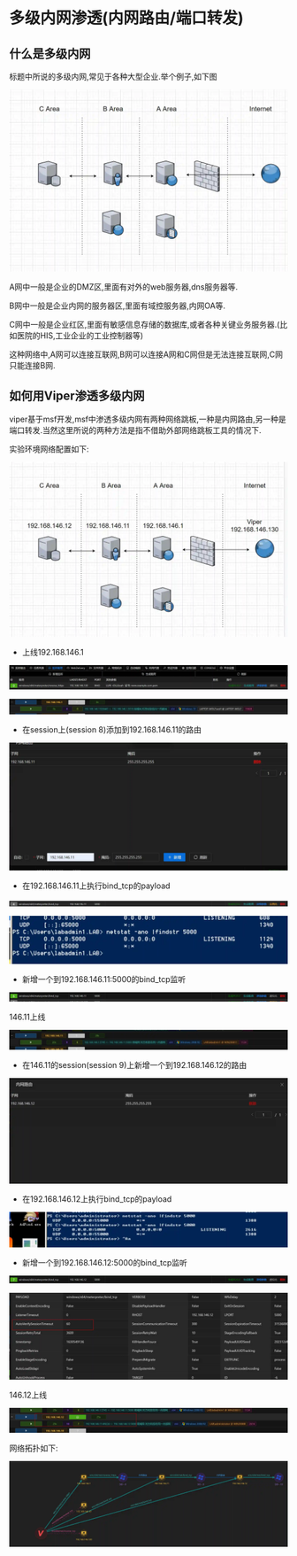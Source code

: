 # 多级内网渗透(内网路由/端口转发)

## 什么是多级内网
标题中所说的多级内网,常见于各种大型企业.举个例子,如下图

![](img\multi_level_intranet_penetration_intranet_routing_port_forwarding\1.webp)

A网中一般是企业的DMZ区,里面有对外的web服务器,dns服务器等.

B网中一般是企业内网的服务器区,里面有域控服务器,内网OA等.

C网中一般是企业红区,里面有敏感信息存储的数据库,或者各种关键业务服务器.(比如医院的HIS,工业企业的工业控制器等)

这种网络中,A网可以连接互联网,B网可以连接A网和C网但是无法连接互联网,C网只能连接B网.



## 如何用Viper渗透多级内网
viper基于msf开发,msf中渗透多级内网有两种网络跳板,一种是内网路由,另一种是端口转发.当然这里所说的两种方法是指不借助外部网络跳板工具的情况下.

实验环境网络配置如下:

![](img\multi_level_intranet_penetration_intranet_routing_port_forwarding\2.webp)

+ 上线192.168.146.1

![](img\multi_level_intranet_penetration_intranet_routing_port_forwarding\3.webp)

![](img\multi_level_intranet_penetration_intranet_routing_port_forwarding\4.webp)

+ 在session上(session 8)添加到192.168.146.11的路由

![](img\multi_level_intranet_penetration_intranet_routing_port_forwarding\5.webp)

+ 在192.168.146.11上执行bind_tcp的payload

![](img\multi_level_intranet_penetration_intranet_routing_port_forwarding\6.webp)

![](img\multi_level_intranet_penetration_intranet_routing_port_forwarding\7.webp)

+ 新增一个到192.168.146.11:5000的bind_tcp监听

![](img\multi_level_intranet_penetration_intranet_routing_port_forwarding\8.webp)

146.11上线

![](img\multi_level_intranet_penetration_intranet_routing_port_forwarding\9.webp)

+ 在146.11的session(session 9)上新增一个到192.168.146.12的路由

![](img\multi_level_intranet_penetration_intranet_routing_port_forwarding\10.webp)

+ 在192.168.146.12上执行bind_tcp的payload

![](img\multi_level_intranet_penetration_intranet_routing_port_forwarding\11.webp)

+ 新增一个到192.168.146.12:5000的bind_tcp监听

![](img\multi_level_intranet_penetration_intranet_routing_port_forwarding\12.webp)

![](img\multi_level_intranet_penetration_intranet_routing_port_forwarding\13.webp)

146.12上线

![](img\multi_level_intranet_penetration_intranet_routing_port_forwarding\14.webp)

网络拓扑如下:

![](img\multi_level_intranet_penetration_intranet_routing_port_forwarding\15.webp)
